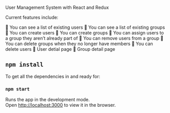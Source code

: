 User Management System with React and Redux

Current features include:

 You can see a list of existing users
 You can see a list of existing groups
 You can create users
 You can create groups
 You can assign users to a group they aren’t already part of
 You can remove users from a group
 You can delete groups when they no longer have members
 You can delete users
 User detial page
 Group detail page

## `npm install`

To get all the dependencies in and ready for:

### `npm start`

Runs the app in the development mode.<br>
Open [http://localhost:3000](http://localhost:3000) to view it in the browser.

